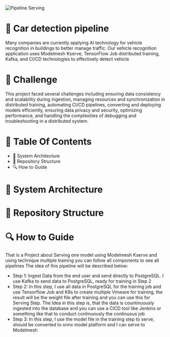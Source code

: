 
![Pipeline Serving](https://github.com/HungNguyenDev1511/Capstone-Project-Model-Serving/assets/69066161/e86947c5-5e25-4b0b-917d-2b78275dad5f)

# :taxi: **Car detection pipeline**
Many companies are currently applying AI technology for vehicle recognition in buildings to better manage traffic. Our vehicle recognition application uses Modelmesh Kserve, TensorFlow Job distributed training, Kafka, and CI/CD technologies to effectively detect vehicle


# 🚀 **Challenge**
This project faced several challenges including ensuring data consistency and scalability during ingestion, managing resources and synchronization in distributed training, automating CI/CD pipelines, converting and deploying models efficiently, ensuring data privacy and security, optimizing performance, and handling the complexities of debugging and troubleshooting in a distributed system.

# 📕 Table Of Contents
- 🌟 System Architecture
- 📁 Repository Structure
- 🔍 How to Guide

# 🌟 System Architecture
# 📁 Repository Structure
# 🔍 How to Guide


That is a Project about Serving one model using Modelmesh Kserve and using technique multiple training you can follow all components to see all pipelines The idea of this pipeline will be described below:
- Step 1: Ingest Data from the end user and send directly to PostgreSQL. I use Kafka to send data to PostgreSQL, ready for training in Step 2
- Step 2: In this step, I use all data in PostgreSQL for the training job and use Tensorflow Job and K8s to create multiple Vmware for training, the result will be the weight file after training and you can use this for Serving Step. The Idea in this step is, that the data is countinuously ingested into the database and you can use a CICD tool like Jenkins or something like that to conduct continuously the continuous job
- Step 3: In this step, I use the model file in the training step to serve, should be converted to onnx model platform and I can serve to Modelmesh